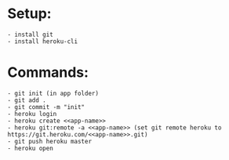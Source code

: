 # Setup:
	
	- install git
	- install heroku-cli

# Commands:

	- git init (in app folder)
	- git add .
	- git commit -m "init"
	- heroku login
	- heroku create <<app-name>>
	- heroku git:remote -a <<app-name>> (set git remote heroku to https://git.heroku.com/<<app-name>>.git)
	- git push heroku master
	- heroku open
